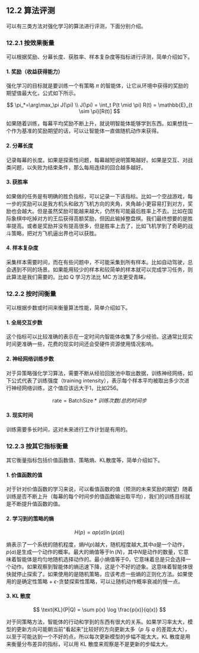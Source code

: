 
## 12.2 算法评测

可以有三类方法对强化学习的算法进行评测，下面分别介绍。

### 12.2.1 按效果衡量

可以根据奖励、分幕长度、获胜率、样本复杂度等指标进行评测，简单介绍如下。

#### 1. 奖励（收益获得能力）

强化学习的目标就是要训练一个有策略 $\pi$ 的智能体，让它从环境中获得的奖励的期望值最大化，公式如下所示。

$$
\pi_*=\arg\max_\pi J(\pi)
\\
J(\pi) = \int_t P(t \mid \pi) R(t) = \mathbb{E}_{t \sim \pi}[R(t)]
$$

如果随着训练，每幕平均奖励不断上升，就说明智能体能够学到东西。如果想找一个作为基准的奖励期望的话，可以让智能体一直做随机动作来获得。


#### 2. 分幕长度

记录每幕的长度。如果是探索性问题，每幕越短说明策略越好。如果是交互、对战类问题，以失败为结束条件，那么每局连续的回合越多越好。

#### 3. 获胜率

如果做的任务是有明确的胜负指标，可以记录一下该指标。比如一个空战游戏，每一步的奖励可以是我方机头和敌方飞机方向的夹角，夹角越小更容易打到对方，奖励也会越大。但是虽然奖励可能越来越大，仍然有可能最后胜率上不去。比如在国际象棋中吃掉对方的王后获得高额奖励，但因此输掉整盘棋。我们最终想要的是胜率提高。或者是奖励并没有提高很多，但是胜率上去了，比如飞机学到了奇葩的战斗策略，把对方飞机逼出界也可以获胜。

#### 4. 样本复杂度

采集样本需要时间，而在有些问题中，不可能采集到所有样本。比如自动驾驶，总会遇到不同的场景。如果能用较少的样本和较简单的样本就可以完成学习任务，则此算法是我们需要的。比如 Q 学习方法比 MC 方法更受青睐。

### 12.2.2 按时间衡量

可以根据步数或时间来衡量算法性能，简单介绍如下。

#### 1. 全局交互步数

这个指标可以比较准确的表示在一定时间内智能体收集了多少经验。这通常比现实时间更准确一些，花费的现实时间还会受硬件资源使用情况影响。

#### 2. 神经网络训练步数

对于异策略强化学习算法，需要不断从经验回放池中取出数据，训练神经网络，如下公式代表了训练强度（training intensity），表示每个样本平均被取出多少次进行神经网络训练，这个值应该远大于1，比如256。

$$
\text{rate}=\text{BatchSize} * 训练次数 / 总的时间步
$$

#### 3. 现实时间

训练需要多长时间，这对未来进行工作计划是有用的。

### 12.2.3 按其它指标衡量

其它衡量指标包括价值函数值、策略熵、KL散度等，简单介绍如下。

#### 1. 价值函数的值

对于针对价值函数的学习来说，可以看值函数的值（预测的未来奖励的期望）随着训练是否不断上升（每幕的每个时间步的值函数输出取平均），我们的训练目标就是不断提升值函数的值。

#### 2. 学习到的策略的熵

$$
H(p)=a p(a) \ln (p(a))
$$

熵表示了一个系统的随机程度，熵$H(p)$越大，随机程度越大,其中$a$是一个动作，$p(a)$是生成一个动作的概率。最大的熵值等于$\ln(N)$，其中$N$是动作的数量，它意味着智能体是均匀地随机选择动作的。最小熵值等于0，它意味着总是只会选择一个动作。如果观察到智能体的熵迅速下降，这是个不好的迹象。这意味着智能体很快就停止探索了。如果使用的是随机策略，应该考虑一些熵的正则化方法。如果使用的是确定性策略 + $\epsilon$-贪婪探索性策略，可以让随机动作概率衰减的慢一点。

#### 3. KL 散度

$$
\text{KL}(P|Q) = \sum p(x) \log \frac{p(x)}{q(x)}
$$

对于同策略方法，智能体的行动和学到的东西有很大的关系。如果学习率太大，模型的更新方向可能朝当前“看起来”比较好的方向更新太多（$p$ 与 $q$ 的差距太大），以至于可能达到一个不好的点，所以每次更新模型的步幅不能太大。KL 散度是用来衡量分布差异的指标，可以用 KL 散度来观察是不是更新的步幅太大。
